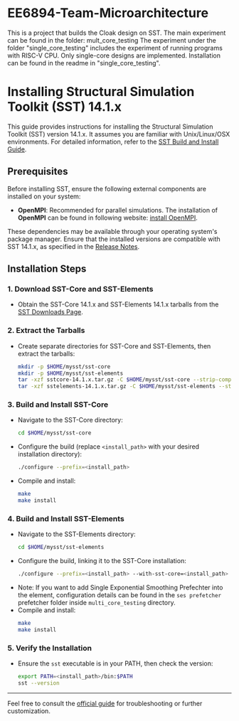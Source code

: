 # EE6894-Team-Microarchitecture
This is a project that builds the Cloak design on SST.
The main experiment can be found in the folder: mult_core_testing
The experiment under the folder "single_core_testing" includes the experiment of running programs with RISC-V CPU. Only single-core designs are implemented. Installation can be found in the readme in "single_core_testing". 

# Installing Structural Simulation Toolkit (SST) 14.1.x

This guide provides instructions for installing the Structural Simulation Toolkit (SST) version 14.1.x. It assumes you are familiar with Unix/Linux/OSX environments. For detailed information, refer to the [SST Build and Install Guide](https://sst-simulator.org/SSTPages/SSTBuildAndInstall_14dot1dot0_SeriesQuickStart/).

## Prerequisites

Before installing SST, ensure the following external components are installed on your system:
- **OpenMPI**: Recommended for parallel simulations.
The installation of **OpenMPI** can be found in following website: [install OpenMPI](https://sst-simulator.org/SSTPages/SSTBuildAndInstall_14dot1dot0_SeriesDetailedBuildInstructions/#openmpi-414-strongly-recommended).

These dependencies may be available through your operating system's package manager. Ensure that the installed versions are compatible with SST 14.1.x, as specified in the [Release Notes](https://sst-simulator.org/sstannouncements/2024/10/17/SST-v14.1.0-Released/).

## Installation Steps

### 1. Download SST-Core and SST-Elements
- Obtain the SST-Core 14.1.x and SST-Elements 14.1.x tarballs from the [SST Downloads Page](https://sst-simulator.org/SSTPages/SSTMainDownloads/).

### 2. Extract the Tarballs
- Create separate directories for SST-Core and SST-Elements, then extract the tarballs:
  ```bash
  mkdir -p $HOME/mysst/sst-core
  mkdir -p $HOME/mysst/sst-elements
  tar -xzf sstcore-14.1.x.tar.gz -C $HOME/mysst/sst-core --strip-components=1
  tar -xzf sstelements-14.1.x.tar.gz -C $HOME/mysst/sst-elements --strip-components=1
  ```

### 3. Build and Install SST-Core
- Navigate to the SST-Core directory:
  ```bash
  cd $HOME/mysst/sst-core
  ```
- Configure the build (replace `<install_path>` with your desired installation directory):
  ```bash
  ./configure --prefix=<install_path>
  ```
- Compile and install:
  ```bash
  make
  make install
  ```

### 4. Build and Install SST-Elements
- Navigate to the SST-Elements directory:
  ```bash
  cd $HOME/mysst/sst-elements
  ```
- Configure the build, linking it to the SST-Core installation:
  ```bash
  ./configure --prefix=<install_path> --with-sst-core=<install_path>
  ```
- Note: If you want to add Single Exponential Smoothing Prefechter into the element, configuration details can be found in the `ses prefetcher` prefetcher folder inside `multi_core_testing` directory.
- Compile and install:
  ```bash
  make
  make install
  ```

### 5. Verify the Installation
- Ensure the `sst` executable is in your PATH, then check the version:
  ```bash
  export PATH=<install_path>/bin:$PATH
  sst --version
  ```

---

Feel free to consult the [official guide](https://sst-simulator.org/SSTPages/SSTBuildAndInstall_14dot1dot0_SeriesQuickStart/) for troubleshooting or further customization.

   
